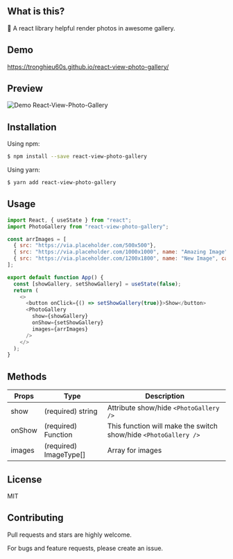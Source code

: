 ## What is this?

📸 A react library helpful render photos in awesome gallery.

## Demo

https://tronghieu60s.github.io/react-view-photo-gallery/

## Preview

![Demo React-View-Photo-Gallery](https://i.imgur.com/NbWCiqq.png)

## Installation

Using npm:

```bash
$ npm install --save react-view-photo-gallery
```

Using yarn:

```bash
$ yarn add react-view-photo-gallery
```

## Usage

```js
import React, { useState } from "react";
import PhotoGallery from "react-view-photo-gallery";

const arrImages = [
  { src: "https://via.placeholder.com/500x500"},
  { src: "https://via.placeholder.com/1000x1000", name: "Amazing Image" },
  { src: "https://via.placeholder.com/1200x1800", name: "New Image", caption: "This image is so cool."  },
];

export default function App() {
  const [showGallery, setShowGallery] = useState(false);
  return (
    <>
      <button onClick={() => setShowGallery(true)}>Show</button>
      <PhotoGallery
        show={showGallery}
        onShow={setShowGallery}
        images={arrImages}
      />
    </>
  );
}

```

## Methods

| Props  | Type | Description  |
|---|---|---|
| show | (required) string | Attribute show/hide `<PhotoGallery />`
| onShow | (required) Function |  This function will make the switch show/hide `<PhotoGallery />`
| images | (required) ImageType[] | Array for images

## License

MIT

## Contributing

Pull requests and stars are highly welcome.

For bugs and feature requests, please create an issue.
